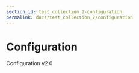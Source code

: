 ```yaml
---
section_id: test_collection_2-configuration
permalink: docs/test_collection_2/configuration
---
```


# Configuration

Configuration v2.0
